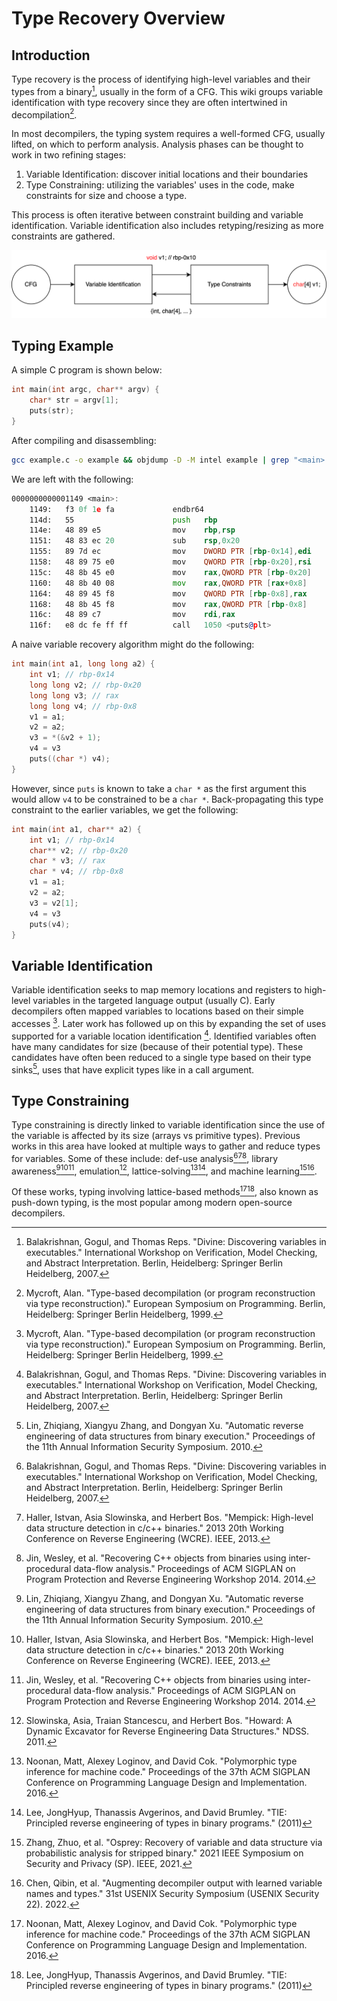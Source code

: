 # Type Recovery Overview
## Introduction
Type recovery is the process of identifying high-level variables and their types from a binary[^1], usually in the form of a CFG.
This wiki groups variable identification with type recovery since they are often intertwined in decompilation[^2]. 

In most decompilers, the typing system requires a well-formed CFG, usually lifted, on which to perform analysis. 
Analysis phases can be thought to work in two refining stages:

1. Variable Identification: discover initial locations and their boundaries
2. Type Constraining: utilizing the variables' uses in the code, make constraints for size and choose a type.

This process is often iterative between constraint building and variable identification. 
Variable identification also includes retyping/resizing as more constraints are gathered. 

![](/static/img/typing.svg)

## Typing Example
A simple C program is shown below:
```c
int main(int argc, char** argv) {
    char* str = argv[1];
    puts(str);
}
```

After compiling and disassembling:
```bash
gcc example.c -o example && objdump -D -M intel example | grep "<main>:" -A 12
```

We are left with the following:
```asm
0000000000001149 <main>:
    1149:	f3 0f 1e fa          	endbr64
    114d:	55                   	push   rbp
    114e:	48 89 e5             	mov    rbp,rsp
    1151:	48 83 ec 20          	sub    rsp,0x20
    1155:	89 7d ec             	mov    DWORD PTR [rbp-0x14],edi
    1158:	48 89 75 e0          	mov    QWORD PTR [rbp-0x20],rsi
    115c:	48 8b 45 e0          	mov    rax,QWORD PTR [rbp-0x20]
    1160:	48 8b 40 08          	mov    rax,QWORD PTR [rax+0x8]
    1164:	48 89 45 f8          	mov    QWORD PTR [rbp-0x8],rax
    1168:	48 8b 45 f8          	mov    rax,QWORD PTR [rbp-0x8]
    116c:	48 89 c7             	mov    rdi,rax
    116f:	e8 dc fe ff ff       	call   1050 <puts@plt>
```

A naive variable recovery algorithm might do the following:
```c
int main(int a1, long long a2) {
    int v1; // rbp-0x14
    long long v2; // rbp-0x20
    long long v3; // rax
    long long v4; // rbp-0x8
    v1 = a1;
    v2 = a2;
    v3 = *(&v2 + 1);
    v4 = v3
    puts((char *) v4);
}
```

However, since `puts` is known to take a `char *` as the first argument this would allow `v4` to be constrained to be a `char *`.
Back-propagating this type constraint to the earlier variables, we get the following:
```c
int main(int a1, char** a2) {
    int v1; // rbp-0x14
    char** v2; // rbp-0x20
    char * v3; // rax
    char * v4; // rbp-0x8
    v1 = a1;
    v2 = a2;
    v3 = v2[1];
    v4 = v3
    puts(v4);
}
```

## Variable Identification
Variable identification seeks to map memory locations and registers to high-level variables in the targeted language output (usually C).
Early decompilers often mapped variables to locations based on their simple accesses [^2].
Later work has followed up on this by expanding the set of uses supported for a variable location identification [^1]. 
Identified variables often have many candidates for size (because of their potential type).
These candidates have often been reduced to a single type based on their type sinks[^3], uses that have explicit types like in a call argument. 

## Type Constraining
Type constraining is directly linked to variable identification since the use of the variable is affected by its size (arrays vs primitive types).
Previous works in this area have looked at multiple ways to gather and reduce types for variables.
Some of these include: def-use analysis[^1][^5][^6], library awareness[^3][^5][^6], emulation[^4], lattice-solving[^7][^8], and machine learning[^9][^10].

Of these works, typing involving lattice-based methods[^7][^8], also known as push-down typing, is the most popular among modern open-source decompilers. 


[^1]: Balakrishnan, Gogul, and Thomas Reps. "Divine: Discovering variables in executables." International Workshop on Verification, Model Checking, and Abstract Interpretation. Berlin, Heidelberg: Springer Berlin Heidelberg, 2007.
[^2]: Mycroft, Alan. "Type-based decompilation (or program reconstruction via type reconstruction)." European Symposium on Programming. Berlin, Heidelberg: Springer Berlin Heidelberg, 1999.
[^3]: Lin, Zhiqiang, Xiangyu Zhang, and Dongyan Xu. "Automatic reverse engineering of data structures from binary execution." Proceedings of the 11th Annual Information Security Symposium. 2010.
[^4]: Slowinska, Asia, Traian Stancescu, and Herbert Bos. "Howard: A Dynamic Excavator for Reverse Engineering Data Structures." NDSS. 2011.
[^5]: Haller, Istvan, Asia Slowinska, and Herbert Bos. "Mempick: High-level data structure detection in c/c++ binaries." 2013 20th Working Conference on Reverse Engineering (WCRE). IEEE, 2013.
[^6]: Jin, Wesley, et al. "Recovering C++ objects from binaries using inter-procedural data-flow analysis." Proceedings of ACM SIGPLAN on Program Protection and Reverse Engineering Workshop 2014. 2014.
[^7]: Noonan, Matt, Alexey Loginov, and David Cok. "Polymorphic type inference for machine code." Proceedings of the 37th ACM SIGPLAN Conference on Programming Language Design and Implementation. 2016.
[^8]: Lee, JongHyup, Thanassis Avgerinos, and David Brumley. "TIE: Principled reverse engineering of types in binary programs." (2011)
[^9]: Zhang, Zhuo, et al. "Osprey: Recovery of variable and data structure via probabilistic analysis for stripped binary." 2021 IEEE Symposium on Security and Privacy (SP). IEEE, 2021.
[^10]: Chen, Qibin, et al. "Augmenting decompiler output with learned variable names and types." 31st USENIX Security Symposium (USENIX Security 22). 2022.